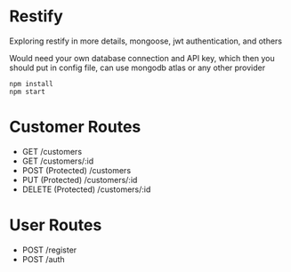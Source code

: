 # Restify
Exploring restify in more details, mongoose, jwt authentication, and others

Would need your own database connection and API key, which then you should put in config file, can use mongodb atlas or any other provider

```
npm install
npm start
```

# Customer Routes
- GET /customers
- GET /customers/:id
- POST (Protected) /customers
- PUT (Protected) /customers/:id
- DELETE (Protected) /customers/:id

# User Routes
- POST /register
- POST /auth

